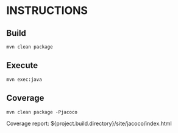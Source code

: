 # INSTRUCTIONS

## Build

```mvn clean package```

## Execute

```mvn exec:java```

## Coverage

```mvn clean package -Pjacoco```

Coverage report: ${project.build.directory}/site/jacoco/index.html 